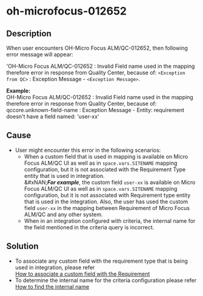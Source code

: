 # oh-microfocus-012652

## Description

When user encounters OH-Micro Focus ALM/QC-012652, then following error message will appear:

'OH-Micro Focus ALM/QC-012652 : Invalid Field name used in the mapping therefore error in response from Quality Center, because of: `<Exception from QC>` : Exception Message - `<Exception Message>`.

**Example:**\
OH-Micro Focus ALM/QC-012652 : Invalid Field name used in the mapping therefore error in response from Quality Center, because of: qccore.unknown-field-name : Exception Message - Entity: requirement doesn't have a field named: 'user-xx'

## Cause

* User might encounter this error in the following scenarios:
  * When a custom field that is used in mapping is available on Micro Focus ALM/QC UI as well as in <code class="expression">space.vars.SITENAME</code> mapping configuration, but it is not associated with the Requirement Type entity that is used in integration.\
    &#xNAN;_**For example**_, the custom field `user-xx` is available on Micro Focus ALM/QC UI as well as in <code class="expression">space.vars.SITENAME</code> mapping configuration, but it is not associated with Requirement type entity that is used in the integration. Also, the user has used the custom field `user-xx` in the mapping between Requirement of Micro Focus ALM/QC and any other system.
  * When in an integration configured with criteria, the internal name for the field mentioned in the criteria query is incorrect.

## Solution

* To associate any custom field with the requirement type that is being used in integration, please refer\
  [How to associate a custom field with the Requirement](../../../../connectors/micro-focus-alm-qc.md#how-to-associate-a-custom-field-with-requirement)
* To determine the internal name for the criteria configuration please refer\
  [How to find the internal name](../../../../connectors/micro-focus-alm-qc.md#how-to-find-out-internal-name2fkey-in-versions)
